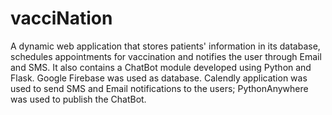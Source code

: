# vacciNation
A dynamic web application that stores patients' information in its database, schedules appointments for vaccination and notifies the user through Email and SMS. It also contains a ChatBot module developed using Python and Flask. 
Google Firebase was used as database. Calendly application was used to send SMS and Email notifications to the users; PythonAnywhere was used to publish the ChatBot.
